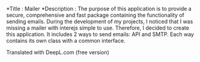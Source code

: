 *Title : Mailer
*Description : The purpose of this application is to provide a secure, comprehensive and fast package containing the functionality of sending emails.  During the development of my projects, I noticed that I was missing a mailer with interejs simple to use. Therefore, I decided to create this application. It includes 2 ways to send emails: API and SMTP.
Each way contains its own class with a common interface. 

Translated with DeepL.com (free version)
